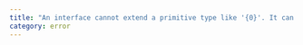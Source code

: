 ```yaml
---
title: "An interface cannot extend a primitive type like '{0}'. It can only extend other named object types."
category: error
---
```

